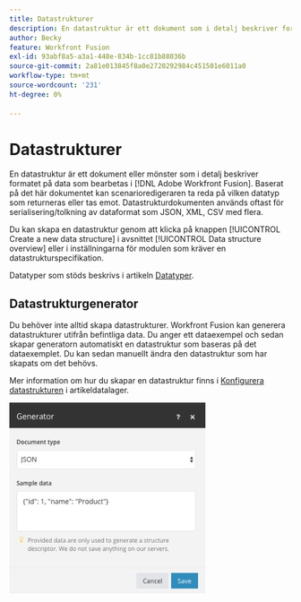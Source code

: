 ```yaml
---
title: Datastrukturer
description: En datastruktur är ett dokument som i detalj beskriver formatet på de data som överförs till Adobe Workfront Fusion. Baserat på det här dokumentet kan scenarioredigeraren ta reda på vilken datatyp som returneras eller tas emot. Datastrukturdokumenten används oftast för serialisering/tolkning av dataformat som JSON, XML, CSV med flera.
author: Becky
feature: Workfront Fusion
exl-id: 93abf8a5-a3a1-448e-834b-1cc81b88036b
source-git-commit: 2a81e013845f8a0e2720292984c451501e6011a0
workflow-type: tm+mt
source-wordcount: '231'
ht-degree: 0%

---
```


# Datastrukturer

En datastruktur är ett dokument eller mönster som i detalj beskriver formatet på data som bearbetas i [!DNL Adobe Workfront Fusion]. Baserat på det här dokumentet kan scenarioredigeraren ta reda på vilken datatyp som returneras eller tas emot. Datastrukturdokumenten används oftast för serialisering/tolkning av dataformat som JSON, XML, CSV med flera.

Du kan skapa en datastruktur genom att klicka på knappen [!UICONTROL Create a new data structure] i avsnittet [!UICONTROL Data structure overview] eller i inställningarna för modulen som kräver en datastrukturspecifikation.

Datatyper som stöds beskrivs i artikeln [Datatyper](/help/workfront-fusion/references/mapping-panel/data-types/item-data-types.md).


## Datastrukturgenerator

Du behöver inte alltid skapa datastrukturer. Workfront Fusion kan generera datastrukturer utifrån befintliga data. Du anger ett dataexempel och sedan skapar generatorn automatiskt en datastruktur som baseras på det dataexemplet. Du kan sedan manuellt ändra den datastruktur som har skapats om det behövs.

Mer information om hur du skapar en datastruktur finns i [Konfigurera datastrukturen](/help/workfront-fusion/create-scenarios/map-data/data-stores.md#set-up-the-data-structure) i artikeldatalager.

![Datastrukturgenerator](assets/data-structure-generator-350x341.jpg)
